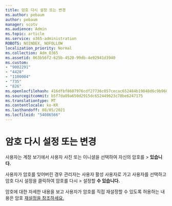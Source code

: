 ```yaml
---
title: 암호 다시 설정 또는 변경
ms.author: pebaum
author: pebaum
manager: scotv
ms.audience: Admin
ms.topic: article
ms.service: o365-administration
ROBOTS: NOINDEX, NOFOLLOW
localization_priority: Normal
ms.collection: Adm_O365
ms.assetid: 063b56f2-625b-4520-99db-4e92941d3940
ms.custom:
- "9002291"
- "4428"
- "1100004"
- "735"
- "826"
ms.openlocfilehash: 416dfbf8607976cdf27736c057cecac652484b19848d6c9b9680e265394819b3
ms.sourcegitcommit: b5f7da89a650d2915dc652449623c78be6247175
ms.translationtype: MT
ms.contentlocale: ko-KR
ms.lasthandoff: 08/05/2021
ms.locfileid: "54086566"
---
```

# <a name="reset-or-change-passwords"></a>암호 다시 설정 또는 변경

사용자는 계정 보기에서 사용자 사진 또는 이니셜을 선택하여 자신의 암호를 > **있습니다.**
  
사용자가 암호를 잊어버린 경우 관리자는 사용자 활성 사용자로 가고 사용자를 선택하고 암호 다시 설정을 클릭하여 암호를 다시  >  [](https://portal.office.com/adminportal/home#/users)설정할 **수 있습니다.**
  
암호에 대한 자세한 내용을 보고 사용자가 암호를 직접 재설정할 수 있도록 허용하는 내용은 암호 [재설정을 참조하세요.](/microsoft-365/admin/add-users/reset-passwords)
